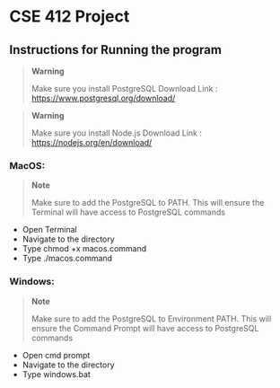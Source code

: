 # CSE 412 Project

## Instructions for Running the program

> **Warning**
>
> Make sure you install PostgreSQL
> Download Link : https://www.postgresql.org/download/

> **Warning**
>
> Make sure you install Node.js 
> Download Link : https://nodejs.org/en/download/

### MacOS:
> **Note**
>
> Make sure to add the PostgreSQL to PATH. This will ensure the Terminal will have access to PostgreSQL commands
 * Open Terminal
 * Navigate to the directory
 * Type chmod +x macos.command 
 * Type ./macos.command

### Windows:
> **Note**
>
> Make sure to add the PostgreSQL to Environment PATH. This will ensure the Command Prompt will have access to PostgreSQL commands
 * Open cmd prompt
 * Navigate to the directory
 * Type windows.bat

    
